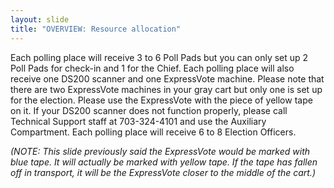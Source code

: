 ```yaml
---
layout: slide
title: "OVERVIEW: Resource allocation"
---
```


Each polling place will receive 3 to 6 Poll Pads but you can only set up 2 Poll Pads for check-in and 1 for the Chief. Each polling place will also receive one DS200 scanner and one ExpressVote machine. Please note that there are two ExpressVote machines in your gray cart but only one is set up for the election. Please use the ExpressVote with the piece of yellow tape on it. If your DS200 scanner does not function properly, please call Technical Support staff at 703-324-4101 and use the Auxiliary Compartment. Each polling place will receive 6 to 8 Election Officers.

*(NOTE: This slide previously said the ExpressVote would be marked with blue tape. It will actually be marked with yellow tape. If the tape has fallen off in transport, it will be the ExpressVote closer to the middle of the cart.)*
